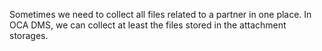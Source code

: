 Sometimes we need to collect all files related to a partner in one place. In OCA DMS, we can collect at least the  files stored in the attachment storages.